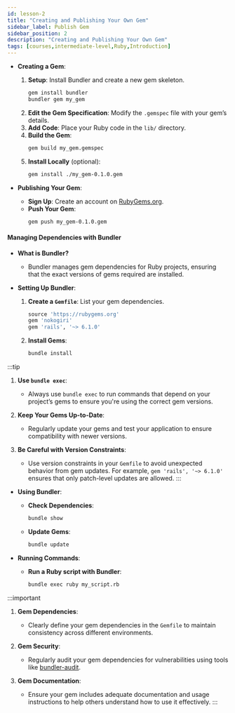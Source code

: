 ```yaml
---
id: lesson-2
title: "Creating and Publishing Your Own Gem"
sidebar_label: Publish Gem
sidebar_position: 2
description: "Creating and Publishing Your Own Gem"
tags: [courses,intermediate-level,Ruby,Introduction]
---  
```

 

- **Creating a Gem**:
  1. **Setup**: Install Bundler and create a new gem skeleton.
     ```bash
     gem install bundler
     bundler gem my_gem
     ```
  2. **Edit the Gem Specification**: Modify the `.gemspec` file with your gem’s details.
  3. **Add Code**: Place your Ruby code in the `lib/` directory.
  4. **Build the Gem**:
     ```bash
     gem build my_gem.gemspec
     ```
  5. **Install Locally** (optional):
     ```bash
     gem install ./my_gem-0.1.0.gem
     ```

- **Publishing Your Gem**:
  - **Sign Up**: Create an account on [RubyGems.org](https://rubygems.org).
  - **Push Your Gem**:
    ```bash
    gem push my_gem-0.1.0.gem
    ```

#### **Managing Dependencies with Bundler**

- **What is Bundler?**
  - Bundler manages gem dependencies for Ruby projects, ensuring that the exact versions of gems required are installed.

- **Setting Up Bundler**:
  1. **Create a `Gemfile`**: List your gem dependencies.
     ```ruby
     source 'https://rubygems.org'
     gem 'nokogiri'
     gem 'rails', '~> 6.1.0'
     ```
  2. **Install Gems**:
     ```bash
     bundle install
     ```

:::tip

1. **Use `bundle exec`**:
   - Always use `bundle exec` to run commands that depend on your project’s gems to ensure you're using the correct gem versions.

2. **Keep Your Gems Up-to-Date**:
   - Regularly update your gems and test your application to ensure compatibility with newer versions.

3. **Be Careful with Version Constraints**:
   - Use version constraints in your `Gemfile` to avoid unexpected behavior from gem updates. For example, `gem 'rails', '~> 6.1.0'` ensures that only patch-level updates are allowed.
:::

- **Using Bundler**:
  - **Check Dependencies**:
    ```bash
    bundle show
    ```
  - **Update Gems**:
    ```bash
    bundle update
    ```

- **Running Commands**:
  - **Run a Ruby script with Bundler**:
    ```bash
    bundle exec ruby my_script.rb
    ```



:::important

1. **Gem Dependencies**:
   - Clearly define your gem dependencies in the `Gemfile` to maintain consistency across different environments.

2. **Gem Security**:
   - Regularly audit your gem dependencies for vulnerabilities using tools like [bundler-audit](https://github.com/rubysec/bundler-audit).

3. **Gem Documentation**:
   - Ensure your gem includes adequate documentation and usage instructions to help others understand how to use it effectively.
:::
